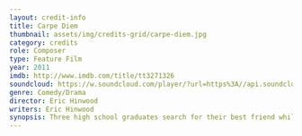 ```yaml
---
layout: credit-info
title: Carpe Diem
thumbnail: assets/img/credits-grid/carpe-diem.jpg
category: credits
role: Composer
type: Feature Film
year: 2011
imdb: http://www.imdb.com/title/tt3271326
soundcloud: https://w.soundcloud.com/player/?url=https%3A//api.soundcloud.com/tracks/86952895&amp;color=ff5500&amp;auto_play=false&amp;hide_related=false&amp;show_comments=true&amp;show_user=true&amp;show_reposts=false
genre: Comedy/Drama
director: Eric Hinwood
writers: Eric Hinwood
synopsis: Three high school graduates search for their best friend while backpacking through Europe after he gets lost in a train station bathroom.
---
```



